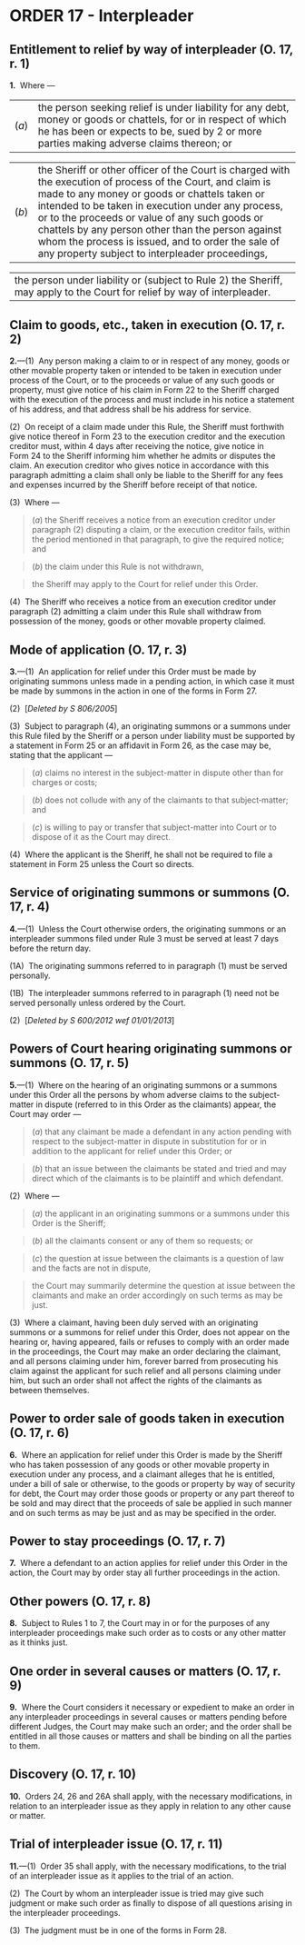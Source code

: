 # ORDER 17 - Interpleader

## Entitlement to relief by way of interpleader (O. 17, r. 1)

**1.**  Where —

<table class="p1_1" style="font-size:13pt" width="100%"><tbody><tr><td class="p1No">(<em>a</em>)</td><td class="pTxt">the person seeking relief is under liability for any debt, money or goods or chattels, for or in respect of which he has been or expects to be, sued by 2 or more parties making adverse claims thereon; or</td></tr></tbody></table>

<table class="p1_1" style="font-size:13pt" width="100%"><tbody><tr><td class="p1No">(<em>b</em>)</td><td class="pTxt">the Sheriff or other officer of the Court is charged with the execution of process of the Court, and claim is made to any money or goods or chattels taken or intended to be taken in execution under any process, or to the proceeds or value of any such goods or chattels by any person other than the person against whom the process is issued, and to order the sale of any property subject to interpleader proceedings,</td></tr></tbody></table>

<table width="100%"><tbody><tr><td class="prov1N2SO" style="font-size:13pt">the person under liability or (subject to Rule&nbsp;2) the Sheriff, may apply to the Court for relief by way of interpleader.</td></tr></tbody></table>

## Claim to goods, etc., taken in execution (O. 17, r. 2)

**2.**—(1)  Any person making a claim to or in respect of any money, goods or other movable property taken or intended to be taken in execution under process of the Court, or to the proceeds or value of any such goods or property, must give notice of his claim in Form 22 to the Sheriff charged with the execution of the process and must include in his notice a statement of his address, and that address shall be his address for service.



(2)  On receipt of a claim made under this Rule, the Sheriff must forthwith give notice thereof in Form 23 to the execution creditor and the execution creditor must, within 4 days after receiving the notice, give notice in Form 24 to the Sheriff informing him whether he admits or disputes the claim. An execution creditor who gives notice in accordance with this paragraph admitting a claim shall only be liable to the Sheriff for any fees and expenses incurred by the Sheriff before receipt of that notice.



(3)  Where —

>(_a_) the Sheriff receives a notice from an execution creditor under paragraph (2) disputing a claim, or the execution creditor fails, within the period mentioned in that paragraph, to give the required notice; and

>(_b_) the claim under this Rule is not withdrawn,

>the Sheriff may apply to the Court for relief under this Order.



(4)  The Sheriff who receives a notice from an execution creditor under paragraph (2) admitting a claim under this Rule shall withdraw from possession of the money, goods or other movable property claimed.

## Mode of application (O. 17, r. 3)

**3.**—(1)  An application for relief under this Order must be made by originating summons unless made in a pending action, in which case it must be made by summons in the action in one of the forms in Form 27.

(2)  [_Deleted by S 806/2005_]



(3)  Subject to paragraph (4), an originating summons or a summons under this Rule filed by the Sheriff or a person under liability must be supported by a statement in Form 25 or an affidavit in Form 26, as the case may be, stating that the applicant —

>(_a_) claims no interest in the subject-matter in dispute other than for charges or costs;

>(_b_) does not collude with any of the claimants to that subject‑matter; and

>(_c_) is willing to pay or transfer that subject-matter into Court or to dispose of it as the Court may direct.



(4)  Where the applicant is the Sheriff, he shall not be required to file a statement in Form 25 unless the Court so directs.

## Service of originating summons or summons (O. 17, r. 4)

**4.**—(1)  Unless the Court otherwise orders, the originating summons or an interpleader summons filed under Rule 3 must be served at least 7 days before the return day.



(1A)  The originating summons referred to in paragraph (1) must be served personally.



(1B)  The interpleader summons referred to in paragraph (1) need not be served personally unless ordered by the Court.

(2)  [_Deleted by S 600/2012 wef 01/01/2013_]

## Powers of Court hearing originating summons or summons (O. 17, r. 5)

**5.**—(1)  Where on the hearing of an originating summons or a summons under this Order all the persons by whom adverse claims to the subject-matter in dispute (referred to in this Order as the claimants) appear, the Court may order —

>(_a_) that any claimant be made a defendant in any action pending with respect to the subject-matter in dispute in substitution for or in addition to the applicant for relief under this Order; or

>(_b_) that an issue between the claimants be stated and tried and may direct which of the claimants is to be plaintiff and which defendant.



(2)  Where —

>(_a_) the applicant in an originating summons or a summons under this Order is the Sheriff;

>(_b_) all the claimants consent or any of them so requests; or

>(_c_) the question at issue between the claimants is a question of law and the facts are not in dispute,

>the Court may summarily determine the question at issue between the claimants and make an order accordingly on such terms as may be just.



(3)  Where a claimant, having been duly served with an originating summons or a summons for relief under this Order, does not appear on the hearing or, having appeared, fails or refuses to comply with an order made in the proceedings, the Court may make an order declaring the claimant, and all persons claiming under him, forever barred from prosecuting his claim against the applicant for such relief and all persons claiming under him, but such an order shall not affect the rights of the claimants as between themselves.

## Power to order sale of goods taken in execution (O. 17, r. 6)

**6.**  Where an application for relief under this Order is made by the Sheriff who has taken possession of any goods or other movable property in execution under any process, and a claimant alleges that he is entitled, under a bill of sale or otherwise, to the goods or property by way of security for debt, the Court may order those goods or property or any part thereof to be sold and may direct that the proceeds of sale be applied in such manner and on such terms as may be just and as may be specified in the order.

## Power to stay proceedings (O. 17, r. 7)

**7.**  Where a defendant to an action applies for relief under this Order in the action, the Court may by order stay all further proceedings in the action.

## Other powers (O. 17, r. 8)

**8.**  Subject to Rules 1 to 7, the Court may in or for the purposes of any interpleader proceedings make such order as to costs or any other matter as it thinks just.

## One order in several causes or matters (O. 17, r. 9)

**9.**  Where the Court considers it necessary or expedient to make an order in any interpleader proceedings in several causes or matters pending before different Judges, the Court may make such an order; and the order shall be entitled in all those causes or matters and shall be binding on all the parties to them.

## Discovery (O. 17, r. 10)

**10.**  Orders 24, 26 and 26A shall apply, with the necessary modifications, in relation to an interpleader issue as they apply in relation to any other cause or matter.

## Trial of interpleader issue (O. 17, r. 11)

**11.**—(1)  Order 35 shall apply, with the necessary modifications, to the trial of an interpleader issue as it applies to the trial of an action.



(2)  The Court by whom an interpleader issue is tried may give such judgment or make such order as finally to dispose of all questions arising in the interpleader proceedings.



(3)  The judgment must be in one of the forms in Form 28.
